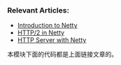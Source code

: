### Relevant Articles:
- [Introduction to Netty](https://www.baeldung.com/netty)
- [HTTP/2 in Netty](https://www.baeldung.com/netty-http2)
- [HTTP Server with Netty](https://www.baeldung.com/java-netty-http-server)

本模块下面的代码都是上面链接文章的。